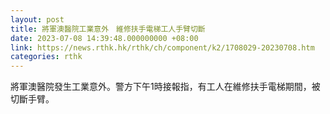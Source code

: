 ```yaml
---
layout: post
title: 將軍澳醫院工業意外　維修扶手電梯工人手臂切斷
date: 2023-07-08 14:39:48.000000000 +08:00
link: https://news.rthk.hk/rthk/ch/component/k2/1708029-20230708.htm
categories: rthk
---
```


將軍澳醫院發生工業意外。警方下午1時接報指，有工人在維修扶手電梯期間，被切斷手臂。

